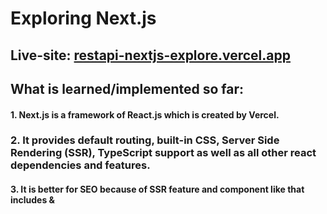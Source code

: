 # Exploring Next.js

## Live-site: [restapi-nextjs-explore.vercel.app](https://restapi-nextjs-explore.vercel.app/)

## What is learned/implemented so far:
#### 1. Next.js is a framework of React.js which is created by Vercel.
### 2. It provides default routing, built-in CSS, Server Side Rendering (SSR), TypeScript support as well as all other react dependencies and features.
#### 3. It is better for SEO because of SSR feature and component like <Head> that includes <meta> & <title> tags.
#### 4. SSG vs SSR: SSG (Static Site Generation) helps to pre-render a page at compile time, which means a user won't have to wait for loading the page whereas SSR (Server Side Rendering) helps to pre-render a page on the server which is then loaded as per client request and also makes the load speed faster. For data fetching, there are 3 different functions in Next.js which are only used in the Page: `getStaticProps`, `getStaticPaths` and `getServerSideProps`.
#### 5. For using default routing,
##### i) To create a JS-file inside a folder of the Page and for nested page, create a new folder inside the folder.
##### ii) To make a dynamic page, create a JS-file with squire brackets inside a folder of the Page, such as [dPage].js
#### 6. Page and Component both are used in Next.js
#### 7. Next.js app can be easily deployed to the Vercel.
